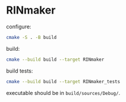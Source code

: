 # RINmaker

configure:

```bash
cmake -S . -B build
```

build:

```bash
cmake --build build --target RINmaker
```

build tests:

```bash
cmake --build build --target RINmaker_tests
```

executable should be in `build/sources/Debug/`.
